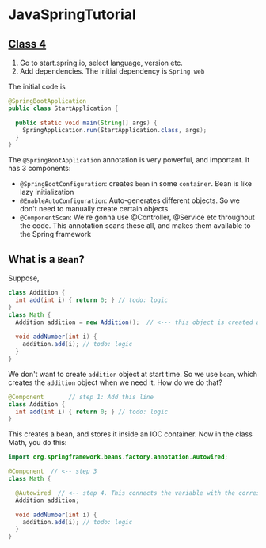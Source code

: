 # JavaSpringTutorial

## [Class 4](https://github.com/fahimfarhan/JavaSpringTutorial/tree/class-4)
1. Go to start.spring.io, select language, version etc.
2. Add dependencies. The initial dependency is `Spring web`

The initial code is
```java
@SpringBootApplication
public class StartApplication {

  public static void main(String[] args) {
    SpringApplication.run(StartApplication.class, args);
  }
}
```

The `@SpringBootApplication` annotation is very powerful, and important. It 
has 3 components:
* `@SpringBootConfiguration`:  creates `bean` in some `container`. Bean is like lazy initialization
* `@EnableAutoConfiguration`: Auto-generates different objects. So we don't need to manually create certain objects.
* `@ComponentScan`: We're gonna use @Controller, @Service etc throughout the code. This annotation scans these all, and makes them available to the Spring framework 


## What is a `Bean`?
Suppose, 
```java
class Addition {
  int add(int i) { return 0; } // todo: logic
}
class Math {
  Addition addition = new Addition();  // <--- this object is created at the very beginning!
  
  void addNumber(int i) {
    addition.add(i); // todo: logic
  }
}
```

We don't want to create `addition` object at start time. So we use `bean`, which creates the `addition` object when we need it. 
How do we do that?

```java
@Component       // step 1: Add this line
class Addition {
  int add(int i) { return 0; } // todo: logic
}

```
This creates a bean, and stores it inside an IOC container.  Now in the class Math, you do this:

```java
import org.springframework.beans.factory.annotation.Autowired;

@Component  // <-- step 3
class Math {

  @Autowired  // <-- step 4. This connects the variable with the corresponding bean
  Addition addition;

  void addNumber(int i) {
    addition.add(i); // todo: logic
  }
}
```